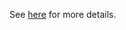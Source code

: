 See [here](http://esolangs.org/wiki/Hexadecimal_Stacking_Pseudo-Assembly_Language) for more details.
